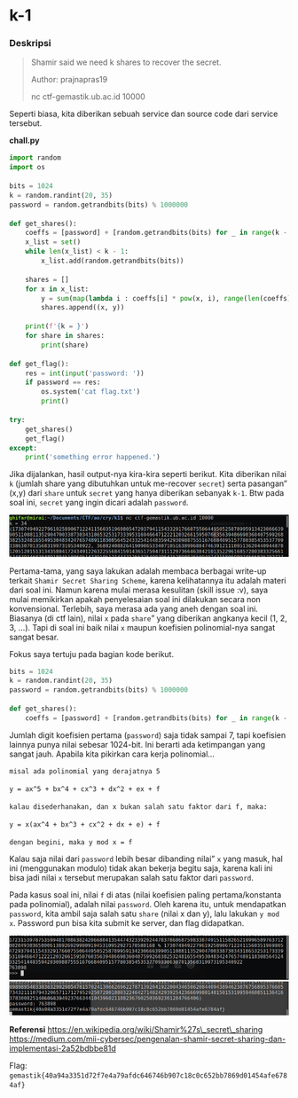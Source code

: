# k-1

### Deskripsi

> Shamir said we need k shares to recover the secret.
>
> Author: prajnapras19
>
> nc ctf-gemastik.ub.ac.id 10000

Seperti biasa, kita diberikan sebuah service dan source code dari service tersebut.

**chall.py**

```py
import random
import os

bits = 1024
k = random.randint(20, 35)
password = random.getrandbits(bits) % 1000000

def get_shares():
    coeffs = [password] + [random.getrandbits(bits) for _ in range(k - 1)]
    x_list = set()
    while len(x_list) < k - 1:
        x_list.add(random.getrandbits(bits))
    
    shares = []
    for x in x_list:
        y = sum(map(lambda i : coeffs[i] * pow(x, i), range(len(coeffs))))
        shares.append((x, y))
    
    print(f'{k = }')
    for share in shares:
        print(share)

def get_flag():
    res = int(input('password: '))
    if password == res:
        os.system('cat flag.txt')
        print()

try:
    get_shares()
    get_flag()        
except:
    print('something error happened.')
```

Jika dijalankan, hasil output-nya kira-kira seperti berikut. Kita diberikan nilai `k` (jumlah share yang dibutuhkan untuk me-recover `secret`) serta pasangan” (x,y) dari `share` untuk `secret` yang hanya diberikan sebanyak `k-1`. Btw pada soal ini, `secret` yang ingin dicari adalah `password`.

![](../../../gemastik-23/cry/k-1/img/runserver.png)

Pertama-tama, yang saya lakukan adalah membaca berbagai write-up terkait `Shamir Secret Sharing Scheme`, karena kelihatannya itu adalah materi dari soal ini. Namun karena mulai merasa kesulitan (skill issue :v), saya mulai memikirkan apakah penyelesaian soal ini dilakukan secara non konvensional. Terlebih, saya merasa ada yang aneh dengan soal ini. Biasanya (di ctf lain), nilai `x` pada `share`” yang diberikan angkanya kecil (1, 2, 3, ...). Tapi di soal ini baik nilai `x` maupun koefisien polinomial-nya sangat sangat besar.

Fokus saya tertuju pada bagian kode berikut.

```py
bits = 1024
k = random.randint(20, 35)
password = random.getrandbits(bits) % 1000000

def get_shares():
    coeffs = [password] + [random.getrandbits(bits) for _ in range(k - 1)]
```

Jumlah digit koefisien pertama (`password`) saja tidak sampai 7, tapi koefisien lainnya punya nilai sebesar 1024-bit. Ini berarti ada ketimpangan yang sangat jauh. Apabila kita pikirkan cara kerja polinomial...

```
misal ada polinomial yang derajatnya 5

y = ax^5 + bx^4 + cx^3 + dx^2 + ex + f

kalau disederhanakan, dan x bukan salah satu faktor dari f, maka:

y = x(ax^4 + bx^3 + cx^2 + dx + e) + f

dengan begini, maka y mod x = f
```

Kalau saja nilai dari `password` lebih besar dibanding nilai” `x` yang masuk, hal ini (menggunakan modulo) tidak akan bekerja begitu saja, karena kali ini bisa jadi nilai `x` tersebut merupakan salah satu faktor dari `password`.

Pada kasus soal ini, nilai `f` di atas (nilai koefisien paling pertama/konstanta pada polinomial), adalah nilai `password`. Oleh karena itu, untuk mendapatkan `password`, kita ambil saja salah satu `share` (nilai x dan y), lalu lakukan `y mod x`. Password pun bisa kita submit ke server, dan flag didapatkan.

![](../../../gemastik-23/cry/k-1/img/solve.png) ![](../../../gemastik-23/cry/k-1/img/getflag.png)

**Referensi** https://en.wikipedia.org/wiki/Shamir%27s\_secret\_sharing https://medium.com/mii-cybersec/pengenalan-shamir-secret-sharing-dan-implementasi-2a52bdbbe81d

Flag: `gemastik{40a94a3351d72f7e4a79afdc646746b907c18c0c652bb7869d01454afe6784af}`
